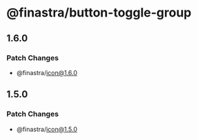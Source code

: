 # @finastra/button-toggle-group

## 1.6.0

### Patch Changes

- @finastra/icon@1.6.0

## 1.5.0

### Patch Changes

- @finastra/icon@1.5.0
